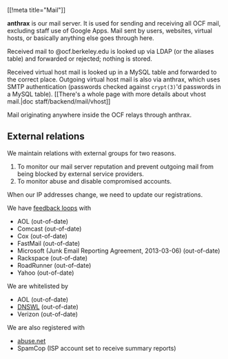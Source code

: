 [[!meta title="Mail"]]

**anthrax** is our mail server. It is used for sending and receiving all OCF
mail, excluding staff use of Google Apps. Mail sent by users, websites, virtual
hosts, or basically anything else goes through here.

Received mail to @ocf.berkeley.edu is looked up via LDAP (or the aliases table)
and forwarded or rejected; nothing is stored.

Received virtual host mail is looked up in a MySQL table and forwarded to the
correct place. Outgoing virtual host mail is also via anthrax, which uses SMTP
authentication (passwords checked against `crypt(3)`'d passwords in a MySQL
table). [[There's a whole page with more details about vhost mail.|doc
staff/backend/mail/vhost]]

Mail originating anywhere inside the OCF relays through anthrax.


## External relations

We maintain relations with external groups for two reasons.

 1. To monitor our mail server reputation and prevent outgoing mail from being
    blocked by external service providers.
 2. To monitor abuse and disable compromised accounts.

When our IP addresses change, we need to update our registrations.

We have [feedback
loops](https://en.wikipedia.org/wiki/Feedback_loop_%28email%29) with

 - AOL (out-of-date)
 - Comcast (out-of-date)
 - Cox (out-of-date)
 - FastMail (out-of-date)
 - Microsoft (Junk Email Reporting Agreement, 2013-03-06) (out-of-date)
 - Rackspace (out-of-date)
 - RoadRunner (out-of-date)
 - Yahoo (out-of-date)

We are whitelisted by

 - AOL (out-of-date)
 - [DNSWL](https://www.dnswl.org/s/?s=berkeley.edu) (out-of-date)
 - Verizon (out-of-date)

We are also registered with

 - [abuse.net](http://abuse.net/lookup.phtml?domain=ocf.berkeley.edu)
 - SpamCop (ISP account set to receive summary reports)
